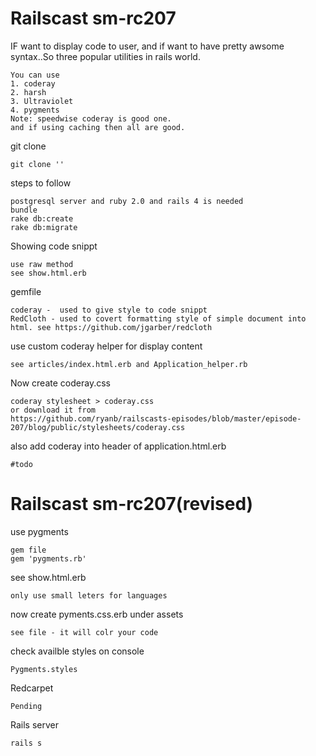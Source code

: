 Railscast sm-rc207
====================

IF want to display code to user, and if want to have pretty awsome syntax..So three popular utilities in rails world.
```
You can use
1. coderay
2. harsh
3. Ultraviolet
4. pygments
Note: speedwise coderay is good one.
and if using caching then all are good.
```
git clone
```
git clone ''
```
steps to follow
```
postgresql server and ruby 2.0 and rails 4 is needed
bundle
rake db:create
rake db:migrate
```
Showing code snippt
```
use raw method
see show.html.erb
```
gemfile
```
coderay -  used to give style to code snippt
RedCloth - used to covert formatting style of simple document into html. see https://github.com/jgarber/redcloth
```
use custom coderay helper for display content
```
see articles/index.html.erb and Application_helper.rb
```
Now create  coderay.css
```
coderay stylesheet > coderay.css
or download it from
https://github.com/ryanb/railscasts-episodes/blob/master/episode-207/blog/public/stylesheets/coderay.css
```
also add coderay into header of application.html.erb
```
#todo
```
Railscast sm-rc207(revised)
====================
use pygments
```
gem file
gem 'pygments.rb'
```
see show.html.erb
```
only use small leters for languages
```
now create pyments.css.erb under assets
```
see file - it will colr your code
```
check availble styles on console
```
Pygments.styles
```
Redcarpet
```
Pending
```
Rails server
```
rails s
```
